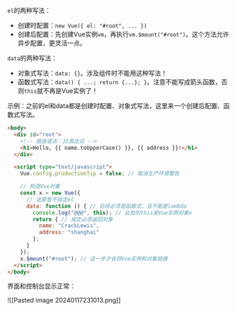 
`el`的两种写法：
- 创建时配置：`new Vue({ el: "#root", ... })`
- 创建后配置：先创建Vue实例`vm`，再执行`vm.$mount("#root")`。这个方法允许异步配置，更灵活一点。

`data`的两种写法：
- 对象式写法：`data: {}`。涉及组件时不能用这种写法！
- 函数式写法：`data() { ...; return {...}; }`。注意不能写成箭头函数，否则`this`就不再是Vue实例了！

示例：之前的el和data都是创建时配置、对象式写法，这里来一个创建后配置、函数式写法。

```html
<body>
  <div id="root">
    <!-- 插值语法：JS表达式 -->
    <h1>Hello, {{ name.toUpperCase() }}, {{ address }}!</h1>
  </div>

  <script type="text/javascript">
    Vue.config.productionTip = false; // 取消生产环境警告

    // 构造Vue对象
    const x = new Vue({
      // 这里暂不指定el
      data: function () { // 后续必须是函数式，且不能是lambda
        console.log("@@@", this); // 此处的this是Vue实例对象x
        return { // 规定必须返回对象
          name: "CrackLewis",
          address: "shanghai"
        };
      }
    });
    x.$mount("#root"); // 这一步才会将Vue实例和对象链接
  </script>
</body>
```

界面和控制台显示正常：

![[Pasted image 20240117231013.png]]